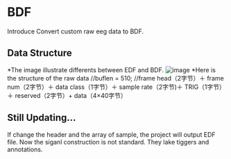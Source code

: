 # BDF
Introduce
Convert custom raw eeg data to BDF. 

## Data Structure
*The image illustrate differents between EDF and BDF.
![image](https://user-images.githubusercontent.com/53856105/167778382-2a6a7a1a-4821-4776-963c-f7e5f8d16f00.png)
*Here is the structure of the raw data
            //buflen = 510;
            //frame head（2字节）＋ frame num（2字节）＋ data class（1字节）＋ sample rate（2字节)＋ TRIG（1字节）＋ reserved（2字节）+ data（4×40字节）
            
## Still Updating...
If change the header and the array of sample, the project will output EDF file.
Now the siganl construction is not standard. They lake tiggers and annotations.
